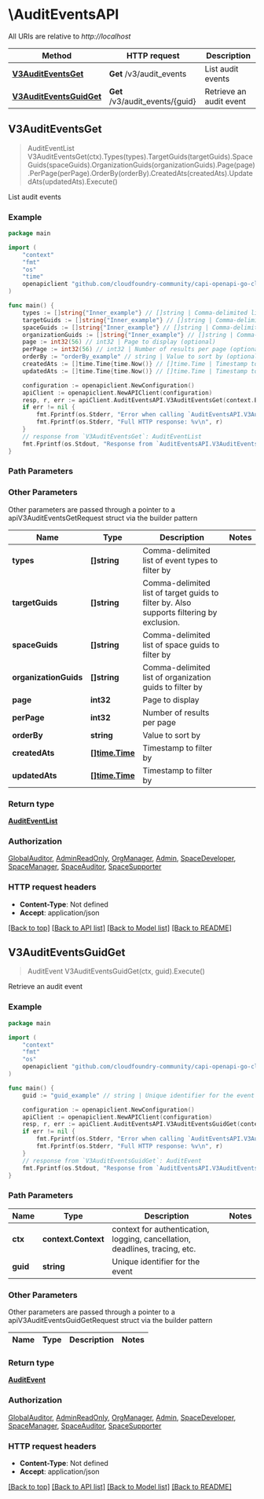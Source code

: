# \AuditEventsAPI

All URIs are relative to *http://localhost*

Method | HTTP request | Description
------------- | ------------- | -------------
[**V3AuditEventsGet**](AuditEventsAPI.md#V3AuditEventsGet) | **Get** /v3/audit_events | List audit events
[**V3AuditEventsGuidGet**](AuditEventsAPI.md#V3AuditEventsGuidGet) | **Get** /v3/audit_events/{guid} | Retrieve an audit event



## V3AuditEventsGet

> AuditEventList V3AuditEventsGet(ctx).Types(types).TargetGuids(targetGuids).SpaceGuids(spaceGuids).OrganizationGuids(organizationGuids).Page(page).PerPage(perPage).OrderBy(orderBy).CreatedAts(createdAts).UpdatedAts(updatedAts).Execute()

List audit events

### Example

```go
package main

import (
	"context"
	"fmt"
	"os"
    "time"
	openapiclient "github.com/cloudfoundry-community/capi-openapi-go-client/capiclient"
)

func main() {
	types := []string{"Inner_example"} // []string | Comma-delimited list of event types to filter by (optional)
	targetGuids := []string{"Inner_example"} // []string | Comma-delimited list of target guids to filter by. Also supports filtering by exclusion. (optional)
	spaceGuids := []string{"Inner_example"} // []string | Comma-delimited list of space guids to filter by (optional)
	organizationGuids := []string{"Inner_example"} // []string | Comma-delimited list of organization guids to filter by (optional)
	page := int32(56) // int32 | Page to display (optional)
	perPage := int32(56) // int32 | Number of results per page (optional)
	orderBy := "orderBy_example" // string | Value to sort by (optional)
	createdAts := []time.Time{time.Now()} // []time.Time | Timestamp to filter by (optional)
	updatedAts := []time.Time{time.Now()} // []time.Time | Timestamp to filter by (optional)

	configuration := openapiclient.NewConfiguration()
	apiClient := openapiclient.NewAPIClient(configuration)
	resp, r, err := apiClient.AuditEventsAPI.V3AuditEventsGet(context.Background()).Types(types).TargetGuids(targetGuids).SpaceGuids(spaceGuids).OrganizationGuids(organizationGuids).Page(page).PerPage(perPage).OrderBy(orderBy).CreatedAts(createdAts).UpdatedAts(updatedAts).Execute()
	if err != nil {
		fmt.Fprintf(os.Stderr, "Error when calling `AuditEventsAPI.V3AuditEventsGet``: %v\n", err)
		fmt.Fprintf(os.Stderr, "Full HTTP response: %v\n", r)
	}
	// response from `V3AuditEventsGet`: AuditEventList
	fmt.Fprintf(os.Stdout, "Response from `AuditEventsAPI.V3AuditEventsGet`: %v\n", resp)
}
```

### Path Parameters



### Other Parameters

Other parameters are passed through a pointer to a apiV3AuditEventsGetRequest struct via the builder pattern


Name | Type | Description  | Notes
------------- | ------------- | ------------- | -------------
 **types** | **[]string** | Comma-delimited list of event types to filter by | 
 **targetGuids** | **[]string** | Comma-delimited list of target guids to filter by. Also supports filtering by exclusion. | 
 **spaceGuids** | **[]string** | Comma-delimited list of space guids to filter by | 
 **organizationGuids** | **[]string** | Comma-delimited list of organization guids to filter by | 
 **page** | **int32** | Page to display | 
 **perPage** | **int32** | Number of results per page | 
 **orderBy** | **string** | Value to sort by | 
 **createdAts** | [**[]time.Time**](time.Time.md) | Timestamp to filter by | 
 **updatedAts** | [**[]time.Time**](time.Time.md) | Timestamp to filter by | 

### Return type

[**AuditEventList**](AuditEventList.md)

### Authorization

[GlobalAuditor](../README.md#GlobalAuditor), [AdminReadOnly](../README.md#AdminReadOnly), [OrgManager](../README.md#OrgManager), [Admin](../README.md#Admin), [SpaceDeveloper](../README.md#SpaceDeveloper), [SpaceManager](../README.md#SpaceManager), [SpaceAuditor](../README.md#SpaceAuditor), [SpaceSupporter](../README.md#SpaceSupporter)

### HTTP request headers

- **Content-Type**: Not defined
- **Accept**: application/json

[[Back to top]](#) [[Back to API list]](../README.md#documentation-for-api-endpoints)
[[Back to Model list]](../README.md#documentation-for-models)
[[Back to README]](../README.md)


## V3AuditEventsGuidGet

> AuditEvent V3AuditEventsGuidGet(ctx, guid).Execute()

Retrieve an audit event

### Example

```go
package main

import (
	"context"
	"fmt"
	"os"
	openapiclient "github.com/cloudfoundry-community/capi-openapi-go-client/capiclient"
)

func main() {
	guid := "guid_example" // string | Unique identifier for the event

	configuration := openapiclient.NewConfiguration()
	apiClient := openapiclient.NewAPIClient(configuration)
	resp, r, err := apiClient.AuditEventsAPI.V3AuditEventsGuidGet(context.Background(), guid).Execute()
	if err != nil {
		fmt.Fprintf(os.Stderr, "Error when calling `AuditEventsAPI.V3AuditEventsGuidGet``: %v\n", err)
		fmt.Fprintf(os.Stderr, "Full HTTP response: %v\n", r)
	}
	// response from `V3AuditEventsGuidGet`: AuditEvent
	fmt.Fprintf(os.Stdout, "Response from `AuditEventsAPI.V3AuditEventsGuidGet`: %v\n", resp)
}
```

### Path Parameters


Name | Type | Description  | Notes
------------- | ------------- | ------------- | -------------
**ctx** | **context.Context** | context for authentication, logging, cancellation, deadlines, tracing, etc.
**guid** | **string** | Unique identifier for the event | 

### Other Parameters

Other parameters are passed through a pointer to a apiV3AuditEventsGuidGetRequest struct via the builder pattern


Name | Type | Description  | Notes
------------- | ------------- | ------------- | -------------


### Return type

[**AuditEvent**](AuditEvent.md)

### Authorization

[GlobalAuditor](../README.md#GlobalAuditor), [AdminReadOnly](../README.md#AdminReadOnly), [OrgManager](../README.md#OrgManager), [Admin](../README.md#Admin), [SpaceDeveloper](../README.md#SpaceDeveloper), [SpaceManager](../README.md#SpaceManager), [SpaceAuditor](../README.md#SpaceAuditor), [SpaceSupporter](../README.md#SpaceSupporter)

### HTTP request headers

- **Content-Type**: Not defined
- **Accept**: application/json

[[Back to top]](#) [[Back to API list]](../README.md#documentation-for-api-endpoints)
[[Back to Model list]](../README.md#documentation-for-models)
[[Back to README]](../README.md)

